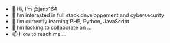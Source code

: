 - 👋 Hi, I’m @janx164
- 👀 I’m interested in full stack developpement and cybersecurity
- 🌱 I’m currently learning PHP, Python, JavaScript
- 💞️ I’m looking to collaborate on ...
- 📫 How to reach me ...

<!---
janx164/janx164 is a ✨ special ✨ repository because its `README.md` (this file) appears on your GitHub profile.
You can click the Preview link to take a look at your changes.
--->
